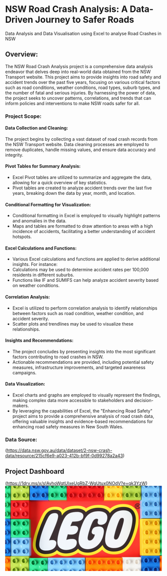 # NSW Road Crash Analysis: A Data-Driven Journey to Safer Roads
Data Analysis and Data Visualisation using Excel to analyse Road Crashes in NSW
## Overview:
The NSW Road Crash Analysis project is a comprehensive data analysis endeavor that delves deep into real-world data obtained from the NSW Transport website. 
This project aims to provide insights into road safety and accident trends over the past five years, focusing on various critical factors such as road conditions, weather conditions, road types, suburb types, and the number of fatal and serious injuries. 
By harnessing the power of data, the project seeks to uncover patterns, correlations, and trends that can inform policies and interventions to make NSW roads safer for all.



### Project Scope:

#### Data Collection and Cleaning:

The project begins by collecting a vast dataset of road crash records from the NSW Transport website.
Data cleaning processes are employed to remove duplicates, handle missing values, and ensure data accuracy and integrity.
#### Pivot Tables for Summary Analysis:

- Excel Pivot tables are utilized to summarize and aggregate the data, allowing for a quick overview of key statistics.
- Pivot tables are created to analyze accident trends over the last five years, breaking down the data by year, month, and location.
#### Conditional Formatting for Visualization:

- Conditional formatting in Excel is employed to visually highlight patterns and anomalies in the data.
- Maps and tables are formatted to draw attention to areas with a high incidence of accidents, facilitating a better understanding of accident hotspots.
#### Excel Calculations and Functions:

- Various Excel calculations and functions are applied to derive additional insights. For instance:
- Calculations may be used to determine accident rates per 100,000 residents in different suburbs.
- Functions like IF and SUMIFS can help analyze accident severity based on weather conditions.
#### Correlation Analysis:

- Excel is utilized to perform correlation analysis to identify relationships between factors such as road condition, weather condition, and accident severity.
- Scatter plots and trendlines may be used to visualize these relationships.
#### Insights and Recommendations:

- The project concludes by presenting insights into the most significant factors contributing to road crashes in NSW.
- Actionable recommendations are provided, including potential safety measures, infrastructure improvements, and targeted awareness campaigns.
#### Data Visualization:

- Excel charts and graphs are employed to visually represent the findings, making complex data more accessible to stakeholders and decision-makers.
- By leveraging the capabilities of Excel, the "Enhancing Road Safety" project aims to provide a comprehensive analysis of road crash data, offering valuable insights and evidence-based recommendations for enhancing road safety measures in New South Wales.

### Data Source:
(https://data.nsw.gov.au/data/dataset/2-nsw-crash-data/resource/215cf6e9-a023-412b-bf9f-0d99278a2a43)

## Project Dashboard

(https://1drv.ms/x/s!AvhoWqtUlxeUgRbZ-WgUtux0NOdV?e=qk3YzW)
![](https://github.com/Sujataba/PythonProject-AdeepdiveintoLegoWorld/blob/ProjectPortfolio/project_image.png)
